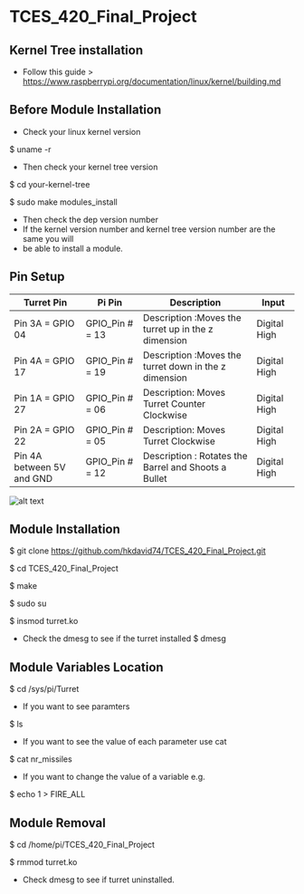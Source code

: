 # TCES_420_Final_Project

## Kernel Tree installation
* Follow this guide > https://www.raspberrypi.org/documentation/linux/kernel/building.md
## Before Module Installation
* Check your linux kernel version

$ uname -r

* Then check your kernel tree version

$ cd your-kernel-tree

$ sudo make modules_install

* Then check the dep version number
* If the kernel version number and kernel tree version number are the same you will 
* be able to install a module.
## Pin Setup
| Turret Pin      | Pi Pin                  | Description                                         |Input          |
| --------------- |-----------------------|---------------------------------------------------|--------------|
|Pin 3A = GPIO 04 |  GPIO_Pin # = 13        |Description :Moves the turret up in the z dimension  |   Digital High|
|Pin 4A = GPIO 17 |  GPIO_Pin # = 19        |Description :Moves the turret down in the z dimension  |   Digital High|
|Pin 1A = GPIO 27 |  GPIO_Pin # = 06        |Description: Moves Turret Counter Clockwise  |   Digital High|
|Pin 2A = GPIO 22 |  GPIO_Pin # = 05        |Description: Moves Turret Clockwise  |   Digital High|
|Pin 4A between 5V and GND |  GPIO_Pin # = 12        |Description : Rotates the Barrel and Shoots a Bullet  |   Digital High|

![alt text][logo]

[logo]: https://github.com/hkdavid74/TCES_420_Final_Project/CES420Project4_PinLayout.png "Pin Layout"


## Module Installation
 $ git clone https://github.com/hkdavid74/TCES_420_Final_Project.git

 $ cd TCES_420_Final_Project

 $ make

 $ sudo su

 $ insmod turret.ko

* Check the dmesg to see if the turret installed
 $ dmesg

## Module Variables Location
 $ cd /sys/pi/Turret
 
* If you want to see paramters
 
 $ ls 

* If you want to see the value of each parameter use cat

 $ cat nr_missiles
* If you want to change the value of a variable e.g.

 $ echo 1 > FIRE_ALL

## Module Removal
 $ cd /home/pi/TCES_420_Final_Project

 $ rmmod turret.ko
 
* Check dmesg to see if turret uninstalled.
